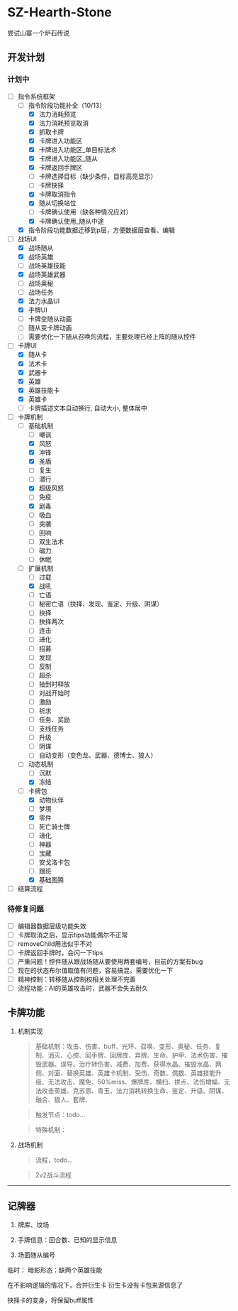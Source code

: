 # SZ-Hearth-Stone
尝试山寨一个炉石传说

## 开发计划
### 计划中
- [ ] 指令系统框架
    - [ ] 指令阶段功能补全（10/13）
        - [x] 法力消耗预览
        - [x] 法力消耗预览取消
        - [x] 抓取卡牌
        - [x] 卡牌进入功能区
        - [x] 卡牌进入功能区_单目标法术
        - [x] 卡牌进入功能区_随从
        - [x] 卡牌返回手牌区
        - [ ] 卡牌选择目标（缺少条件，目标高亮显示）
        - [ ] 卡牌抉择
        - [x] 卡牌取消指令
        - [x] 随从切换站位
        - [ ] 卡牌确认使用（缺各种情况应对）
        - [x] 卡牌确认使用_随从中途
    - [x] 指令阶段功能数据迁移到p层，方便数据层查看、编辑
- [ ] 战场UI
    - [x] 战场随从
    - [x] 战场英雄
    - [ ] 战场英雄技能
    - [x] 战场英雄武器
    - [ ] 战场奥秘
    - [ ] 战场任务
    - [x] 法力水晶UI
    - [x] 手牌UI
    - [ ] 卡牌变随从动画
    - [ ] 随从变卡牌动画
    - [ ] 需要优化一下随从召唤的流程，主要处理已经上阵的随从控件
- [ ] 卡牌UI
    - [x] 随从卡
    - [x] 法术卡
    - [x] 武器卡
    - [x] 英雄
    - [x] 英雄技能卡
    - [x] 英雄卡
    - [ ] 卡牌描述文本自动换行, 自动大小, 整体居中
- [ ] 卡牌机制
    - [ ] 基础机制
        - [ ] 嘲讽
        - [x] 风怒
        - [x] 冲锋
        - [x] 圣盾
        - [ ] 复生
        - [ ] 潜行
        - [x] 超级风怒
        - [ ] 免疫
        - [x] 剧毒
        - [ ] 吸血
        - [ ] 突袭
        - [ ] 回响
        - [ ] 双生法术
        - [ ] 磁力
        - [ ] 休眠
    - [ ] 扩展机制
        - [ ] 过载
        - [x] 战吼
        - [ ] 亡语
        - [ ] 秘密亡语（抉择、发现、鉴定、升级、阴谋）
        - [ ] 抉择
        - [ ] 抉择两次
        - [ ] 连击
        - [ ] 进化
        - [ ] 招募
        - [ ] 发现
        - [ ] 反制
        - [ ] 超杀
        - [ ] 抽到时释放
        - [ ] 对战开始时
        - [ ] 激励
        - [ ] 祈求
        - [ ] 任务、奖励
        - [ ] 支线任务
        - [ ] 升级
        - [ ] 阴谋
        - [ ] 自动变形（变色龙、武器、德博士、狼人）
    - [ ] 动态机制
        - [ ] 沉默
        - [x] 冻结
    - [ ] 卡牌包
        - [x] 动物伙伴
        - [ ] 梦境
        - [x] 零件
        - [ ] 死亡骑士牌
        - [ ] 进化
        - [ ] 神器
        - [ ] 宝藏
        - [ ] 安戈洛卡包
        - [ ] 跟班
        - [x] 基础图腾
- [ ] 结算流程

### 待修复问题
- [ ] 编辑器数据层级功能失效
- [ ] 卡牌取消之后，显示tips功能偶尔不正常
- [ ] removeChild用法似乎不对
- [ ] 卡牌返回手牌时，会闪一下tips
- [ ] 严重问题！控件随从跟战场随从要使用两套编号，目前的方案有bug
- [ ] 现在的状态布尔值取值有问题，容易搞混，需要优化一下
- [ ] 精神控制：转移随从控制权相关处理不完善
- [ ] 流程功能：AI的英雄攻击时，武器不会失去耐久

## 卡牌功能
1. 机制实现
    > 基础机制：攻击、伤害、buff、光环、召唤、变形、奥秘、任务、复制、消灭、心控、回手牌、回牌库、弃牌、生命、护甲、法术伤害、摧毁武器、误导、治疗转伤害、减费、加费、获得水晶、摧毁水晶、两侧、对面、替换英雄、英雄卡机制、受伤、奇数、偶数、英雄技能升级、无法攻击、魔免、50%miss、爆牌库、横扫、拼点、法伤增幅、无法攻击英雄、克苏恩、青玉、法力消耗转换生命、鉴定、升级、阴谋、融合、狼人、套牌、

    > 触发节点：todo...

    > 特殊机制：
2. 战场机制
    > 流程，todo...

    > 2v2战斗流程

---
## 记牌器
1. 牌库、坟场

2. 手牌信息：回合数、已知的显示信息

3. 场面随从编号





临时：
    暗影形态：缺两个英雄技能




在不影响逻辑的情况下，合并衍生卡
衍生卡没有卡包来源信息了


抉择卡的变身，将保留buff属性